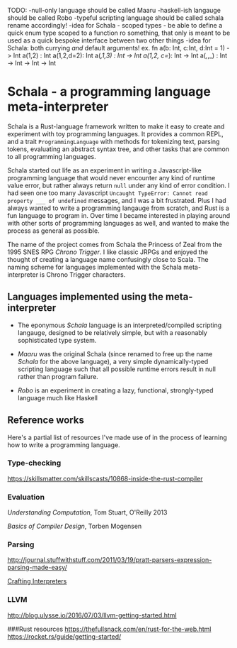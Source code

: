 
TODO:
-null-only language should be called Maaru
-haskell-ish langauge should be called Robo
-typeful scripting language should be called schala
rename accordingly!
-idea for Schala - scoped types - be able to define a quick enum type scoped to a function ro something, that only
is meant to be used as a quick bespoke interface between two other things
-idea for Schala: both currying *and* default arguments!
        ex. fn a(b: Int, c:Int, d:Int = 1) -> Int
            a(1,2) : Int
            a(1,2,d=2): Int
            a(_,1,3) : Int -> Int
            a(1,2, c=_): Int -> Int
            a(_,_,_) : Int -> Int -> Int -> Int

# Schala - a programming language meta-interpreter

Schala is a Rust-language framework written to make it easy to
create and experiment with toy programming languages. It provides
a common REPL, and a trait `ProgrammingLanguage` with methods
for tokenizing text, parsing tokens, evaluating an abstract syntax tree,
and other tasks that are common to all programming languages.

Schala started out life as an experiment in writing a Javascript-like
programming language that would never encounter any kind of runtime value
error, but rather always return `null` under any kind of error condition. I had
seen one too many Javascript `Uncaught TypeError: Cannot read property ___ of
undefined` messages, and I was a bit frustrated.  Plus I had always wanted to
write a programming langauge from scratch, and Rust is a fun language to
program in.  Over time I became interested in playing around with other sorts
of programming languages as well, and wanted to make the process as general as
possible.

The name of the project comes from Schala the Princess of Zeal from the 1995
SNES RPG *Chrono Trigger*. I like classic JRPGs and enjoyed the thought of
creating a language name confusingly close to Scala. The naming scheme for
languages implemented with the Schala meta-interpreter is Chrono Trigger
characters.

## Languages implemented using the meta-interpreter

* The eponymous *Schala* language is an interpreted/compiled scripting langauge,
designed to be relatively simple, but with a reasonably sophisticated type
system.

* *Maaru* was the original Schala (since renamed to free up the name *Schala*
  for the above language), a very simple dynamically-typed scripting language
  such that all possible runtime errors result in null rather than program
  failure.

* *Robo* is an experiment in creating a lazy, functional, strongly-typed language
much like Haskell

## Reference works

Here's a partial list of resources I've made use of in the process
of learning how to write a programming language.

### Type-checking
https://skillsmatter.com/skillscasts/10868-inside-the-rust-compiler

### Evaluation
*Understanding Computation*, Tom Stuart, O'Reilly 2013

*Basics of Compiler Design*, Torben Mogensen

### Parsing
http://journal.stuffwithstuff.com/2011/03/19/pratt-parsers-expression-parsing-made-easy/

[Crafting Interpreters](http://www.craftinginterpreters.com/)

### LLVM
http://blog.ulysse.io/2016/07/03/llvm-getting-started.html

###Rust resources
https://thefullsnack.com/en/rust-for-the-web.html
https://rocket.rs/guide/getting-started/

